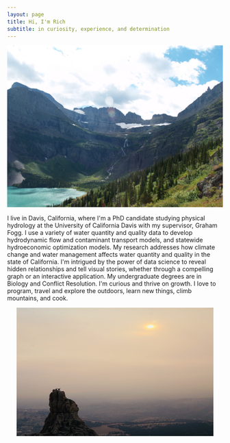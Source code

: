 ```yaml
---
layout: page
title: Hi, I'm Rich
subtitle: in curiosity, experience, and determination
---
```


![glac](img/glac.JPG)  

I live in Davis, California, where I'm a PhD candidate studying physical hydrology at the University of California Davis with my supervisor, Graham Fogg. I use a variety of water quantity and quality data to develop hydrodynamic flow and contaminant transport models, and statewide hydroeconomic optimization models. My research addresses how climate change and water management affects water quantity and quality in the state of California. I'm intrigued by the power of data science to reveal hidden relationships and tell visual stories, whether through a compelling graph or an interactive application. My undergraduate degrees are in Biology and Conflict Resolution. I'm curious and thrive on growth. I love to program, travel and explore the outdoors, learn new things, climb mountains, and cook.


<p align="center">
  <img width="460" height="300" src=img/cath.jpg>
</p>